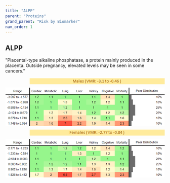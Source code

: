 ```yaml
---
title: "ALPP"
parent: "Proteins"
grand_parent: "Risk by Biomarker"
nav_order: 1
---
```



## ALPP


"Placental-type alkaline phosphatase, a protein mainly produced in the placenta. Outside pregnancy, elevated levels may be seen in some cancers."

<div style="display: flex; flex-direction: column; gap: 10px;">

  <img src="/assets/images/vmrbiomarker_alpp__male.png" alt="ALPP VMR Male" style="margin-left: 15%">
  <img src="/assets/images/rr_alpp__male.png" alt="ALPP RR Male">

  <img src="/assets/images/vmrbiomarker_alpp__female.png" alt="ALPP VMR Female" style="margin-left: 15%; ">
  <img src="/assets/images/rr_alpp__female.png" alt="ALPP RR Female">

</div>



